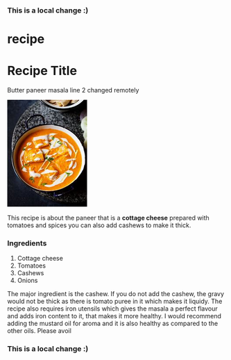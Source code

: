 ### This is a local change :)
# recipe
# Recipe Title
Butter paneer masala line 2 changed remotely

![If you are wondering how the final dish would look like, here is the image](recipe.jpg)

This recipe is about the paneer that is a **cottage cheese** prepared with tomatoes and spices
you can also add cashews to make it thick.

### Ingredients
1. Cottage cheese
2. Tomatoes
3. Cashews
4. Onions

The major ingredient is the cashew. If you do not add the cashew, the gravy would not be thick as there is tomato puree in it which makes it liquidy.
The recipe also requires iron utensils which gives the masala a perfect flavour and adds iron content to it, that makes it more healthy. 
I would recommend adding the mustard oil for aroma and it is also healthy as compared to the other oils. 
Please avoil
### This is a local change :)